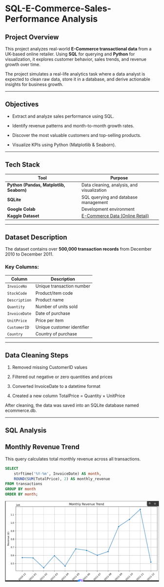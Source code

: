 # SQL-E-Commerce-Sales-Performance Analysis

## Project Overview

This project analyzes real-world **E-Commerce transactional data** from a UK-based online retailer. Using **SQL** for querying and **Python** for visualization, it explores customer behavior, sales trends, and revenue growth over time.

The project simulates a real-life analytics task where a data analyst is expected to clean raw data, store it in a database, and derive actionable insights for business growth.

---

## Objectives

- Extract and analyze sales performance using SQL.

- Identify revenue patterns and month-to-month growth rates.

- Discover the most valuable customers and top-selling products.

- Visualize KPIs using Python (Matplotlib & Seaborn).

--- 

## Tech Stack

| Tool                                     | Purpose                                                                                   |
| ---------------------------------------- | ----------------------------------------------------------------------------------------- |
| **Python (Pandas, Matplotlib, Seaborn)** | Data cleaning, analysis, and visualization                                                |
| **SQLite**                               | SQL querying and database management                                                      |
| **Google Colab**                         | Development environment                                                                   |
| **Kaggle Dataset**                       | [E-Commerce Data (Online Retail)](https://www.kaggle.com/datasets/carrie1/ecommerce-data) |

---

## Dataset Description

The dataset contains over **500,000 transaction records** from December 2010 to December 2011.

### Key Columns:

| Column        | Description                |
| ------------- | -------------------------- |
| `InvoiceNo`   | Unique transaction number  |
| `StockCode`   | Product/item code          |
| `Description` | Product name               |
| `Quantity`    | Number of units sold       |
| `InvoiceDate` | Date of purchase           |
| `UnitPrice`   | Price per item             |
| `CustomerID`  | Unique customer identifier |
| `Country`     | Country of purchase        |

---

## Data Cleaning Steps

1. Removed missing CustomerID values

2. Filtered out negative or zero quantities and prices

3. Converted InvoiceDate to a datetime format

4. Created a new column TotalPrice = Quantity × UnitPrice

After cleaning, the data was saved into an SQLite database named ecommerce.db.

---

## SQL Analysis
## Monthly Revenue Trend

This query calculates total monthly revenue across all transactions.

```sql
SELECT 
    strftime('%Y-%m', InvoiceDate) AS month,
    ROUND(SUM(TotalPrice), 2) AS monthly_revenue
FROM transactions
GROUP BY month
ORDER BY month;
```
![Monthly Revenue Trend](E-commerce%20Sales/Project%20Images/SQL.Python%201.png)
